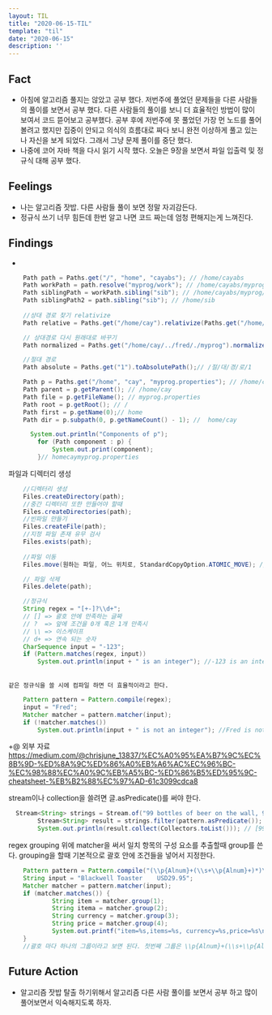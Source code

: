 ```yaml
---
layout: TIL
title: "2020-06-15-TIL"
template: "til"
date: "2020-06-15"
description: ''
---
```


## Fact

- 아침에 알고리즘 풀지는 않았고 공부 했다. 저번주에 풀었던 문제들을 다른 사람들의 풀이를 보면서 공부 했다. 다른 사람들의 풀이를 보니 더 효율적인 방법이 많이 보여서 코드 뜯어보고 공부했다. 공부 후에 저번주에 못 풀었던 가장 먼 노드를 풀어 볼려고 했지만 집중이 안되고 의식의 흐름대로 짜다 보니 완전 이상하게 풀고 있는 나 자신을 보게 되었다. 그래서 그냥 문제 풀이를 중단 했다.
- 나중에 코어 자바 책을 다시 읽기 시작 했다. 오늘은 9장을 보면서 파일 입출력 및 정규식 대해 공부 했다.

## Feelings

- 나는 알고리즘 잣밥. 다른 사람들 풀이 보면 정말 자괴감든다.
- 정규식 쓰기 너무 힘든데 한번 알고 나면 코드 짜는데 엄청 편해지는게 느껴진다.

## Findings

- 
``` java
    Path path = Paths.get("/", "home", "cayabs"); // /home/cayabs
    Path workPath = path.resolve("myprog/work"); // /home/cayabs/myprog/work
    Path siblingPath = workPath.sibling("sib"); // /home/cayabs/myprog/sib
    Path siblingPath2 = path.sibling("sib"); // /home/sib
    
    //상대 경로 찾기 relativize
    Path relative = Paths.get("/home/cay").relativize(Paths.get("/home/fred/myprog")); // ../fred/myprog

    // 상대경로 다시 원래대로 바꾸기
    Path normalized = Paths.get("/home/cay/../fred/./myprog").normalize();// /home/fred/myprog

    //절대 경로
    Path absolute = Paths.get("1").toAbsolutePath();// /절/대/경/로/1

    Path p = Paths.get("/home", "cay", "myprog.properties"); // /home/cay/myprog.properties 
    Path parent = p.getParent(); // /home/cay
    Path file = p.getFileName(); // myprog.properties
    Path root = p.getRoot(); // /
    Path first = p.getName(0);// home
    Path dir = p.subpath(0, p.getNameCount() - 1); //  home/cay

      System.out.println("Components of p");
        for (Path component : p) {
            System.out.print(component);
        }// homecaymyprog.properties

```

파일과 디렉터리 생성
```java
    //디렉터리 생성 
    Files.createDirectory(path);
    //중간 디렉터리 또한 만들어야 할때
    Files.createDirectories(path);
    //빈파일 만들기
    Files.createFile(path);
    //지정 파일 존재 유무 검사
    Files.exists(path);
    
    //파일 이동
    Files.move(원하는 파일, 어느 위치로, StandardCopyOption.ATOMIC_MOVE); // StandardCopyOption.ATOMIC_MOVE 는 원시적으로 이동한다.

    // 파일 삭제
    Files.delete(path);
```

```java
    //정규식
    String regex = "[+-]?\\d+"; 
    // [] => 괄호 안에 만족하는 글짜
    // ?  => 앞에 조건을 0개 혹은 1개 만족시
    // \\ => 이스케이프
    // d+ => 연속 되는 숫자 
    CharSequence input = "-123";
    if (Pattern.matches(regex, input)) 
        System.out.println(input + " is an integer"); //-123 is an integer
    
```
    같은 정규식을 쓸 시에 컴파일 하면 더 효율적이라고 한다.

```java
    Pattern pattern = Pattern.compile(regex);
    input = "Fred";
    Matcher matcher = pattern.matcher(input);
    if (!matcher.matches())  
        System.out.println(input + " is not an integer"); //Fred is not an integer
```
+@ 외부 자료
<https://medium.com/@chrisjune_13837/%EC%A0%95%EA%B7%9C%EC%8B%9D-%ED%8A%9C%ED%86%A0%EB%A6%AC%EC%96%BC-%EC%98%88%EC%A0%9C%EB%A5%BC-%ED%86%B5%ED%95%9C-cheatsheet-%EB%B2%88%EC%97%AD-61c3099cdca8>


stream이나 collection을 쓸려면 글.asPredicate()를 써야 한다.
```java
  Stream<String> strings = Stream.of("99 bottles of beer on the wall, 99 bottles of beer.".split(" "));
        Stream<String> result = strings.filter(pattern.asPredicate());
        System.out.println(result.collect(Collectors.toList())); // [99, 99]
```

regex grouping 위에 matcher을 써서 일치 항목의 구성 요소를 추출할때 group를 쓴다. grouping을 할때 기본적으로 괄호 안에 조건들을 넣어서 지정한다.
```java
    Pattern pattern = Pattern.compile("(\\p{Alnum}+(\\s+\\p{Alnum}+)*)\\s+([A-Z]{3})([0-9.]*)");
    String input = "Blackwell Toaster    USD29.95";
    Matcher matcher = pattern.matcher(input);
    if (matcher.matches()) {
            String item = matcher.group(1);
            String itema = matcher.group(2);
            String currency = matcher.group(3);
            String price = matcher.group(4);
            System.out.printf("item=%s,items=%s, currency=%s,price=%s\n", item, itema, currency, price); //item=Blackwell Toaster,items= Toaster, currency=USD,price=29.95
    }
    //괄호 마다 하나의 그룹이라고 보면 된다. 첫번째 그룹은 \\p{Alnum}+(\\s+\\p{Alnum}+)* 이 포함되어 있고 두번째는 첫번째 그룹 안에 있는 \\s+\\p{Alnum}+다. 세번째는 [A-Z]{3}. 네번째는 [0-9.]*다.
```


## Future Action

- 알고리즘 잣밥 탈출 하기위해서 알고리즘 다른 사람 풀이를 보면서 공부 하고 많이 풀어보면서 익숙해지도록 하자.